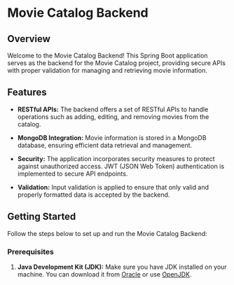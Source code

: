 # Movie Catalog Backend

## Overview

Welcome to the Movie Catalog Backend! This Spring Boot application serves as the backend for the Movie Catalog project, providing secure APIs with proper validation for managing and retrieving movie information.

## Features

- **RESTful APIs:** The backend offers a set of RESTful APIs to handle operations such as adding, editing, and removing movies from the catalog.

- **MongoDB Integration:** Movie information is stored in a MongoDB database, ensuring efficient data retrieval and management.

- **Security:** The application incorporates security measures to protect against unauthorized access. JWT (JSON Web Token) authentication is implemented to secure API endpoints.

- **Validation:** Input validation is applied to ensure that only valid and properly formatted data is accepted by the backend.

## Getting Started

Follow the steps below to set up and run the Movie Catalog Backend:

### Prerequisites

1. **Java Development Kit (JDK):** Make sure you have JDK installed on your machine. You can download it from [Oracle](https://www.oracle.com/java/technologies/javase-downloads.html) or use [OpenJDK](https://openjdk.java.net/).
